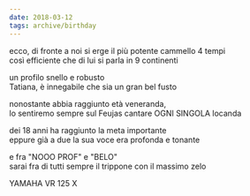 ```yaml
---
date: 2018-03-12
tags: archive/birthday
---
```

ecco, di fronte a noi si erge il più potente cammello 4 tempi   
così efficiente che di lui si parla in 9 continenti

un profilo snello e robusto   
Tatiana, è innegabile che sia un gran bel fusto

nonostante abbia raggiunto età veneranda,   
lo sentiremo sempre sul Feujas cantare OGNI SINGOLA locanda

dei 18 anni ha raggiunto la meta importante   
eppure già a due la sua voce era profonda e tonante

e fra "NOOO PROF" e "BELO"   
sarai fra di tutti sempre il trippone con il massimo zelo

YAMAHA VR 125 X
